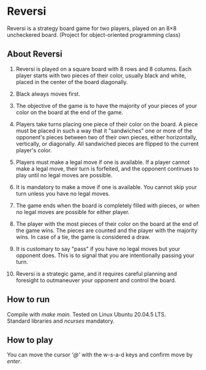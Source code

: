 # Reversi 
Reversi is a strategy board game for two players, played on an 8×8 uncheckered board. 
(Project for object-oriented programming class)

## About Reversi

1. Reversi is played on a square board with 8 rows and 8 columns. Each player starts with two pieces of their color, usually black and white, placed in the center of the board diagonally.

2. Black always moves first.

3. The objective of the game is to have the majority of your pieces of your color on the board at the end of the game.

4. Players take turns placing one piece of their color on the board. A piece must be placed in such a way that it "sandwiches" one or more of the opponent's pieces between two of their own pieces, either horizontally, vertically, or diagonally. All sandwiched pieces are flipped to the current player's color.

5. Players must make a legal move if one is available. If a player cannot make a legal move, their turn is forfeited, and the opponent continues to play until no legal moves are possible.

6. It is mandatory to make a move if one is available. You cannot skip your turn unless you have no legal moves.

7. The game ends when the board is completely filled with pieces, or when no legal moves are possible for either player.

8. The player with the most pieces of their color on the board at the end of the game wins. The pieces are counted and the player with the majority wins. In case of a tie, the game is considered a draw.

9. It is customary to say "pass" if you have no legal moves but your opponent does. This is to signal that you are intentionally passing your turn.

10. Reversi is a strategic game, and it requires careful planning and foresight to outmaneuver your opponent and control the board.

## How to run
Compile with _make main_. Tested on Linux Ubuntu 20.04.5 LTS.\
Standard libraries and _ncurses_ mandatory.

## How to play
You can move the cursor _'@'_ with the w-s-a-d keys and confirm move by _enter_.

